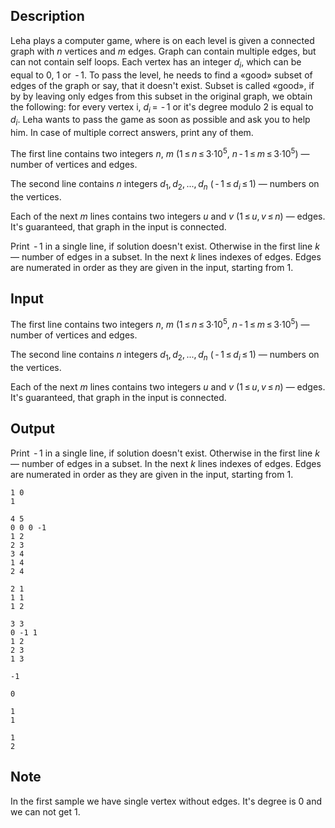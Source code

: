 ## Description

<div><p>Leha plays a computer game, where is on each level is given a connected graph with <span class="tex-span"><i>n</i></span> vertices and <span class="tex-span"><i>m</i></span> edges. Graph can contain multiple edges, but can not contain self loops. Each vertex has an integer <span class="tex-span"><i>d</i><sub class="lower-index"><i>i</i></sub></span>, which can be equal to <span class="tex-span">0</span>, <span class="tex-span">1</span> or <span class="tex-span"> - 1</span>. To pass the level, he needs to find a «good» subset of edges of the graph or say, that it doesn't exist. Subset is called «good», if by by leaving only edges from this subset in the original graph, we obtain the following: for every vertex i, <span class="tex-span"><i>d</i><sub class="lower-index"><i>i</i></sub></span> =  - 1 or it's degree modulo 2 is equal to <span class="tex-span"><i>d</i><sub class="lower-index"><i>i</i></sub></span>. Leha wants to pass the game as soon as possible and ask you to help him. In case of multiple correct answers, print any of them.</p></div><div class="input-specification"><p>The first line contains two integers <span class="tex-span"><i>n</i></span>, <span class="tex-span"><i>m</i></span> (<span class="tex-span">1 ≤ <i>n</i> ≤ 3·10<sup class="upper-index">5</sup></span>, <span class="tex-span"><i>n</i> - 1 ≤ <i>m</i> ≤ 3·10<sup class="upper-index">5</sup></span>) — number of vertices and edges.</p><p>The second line contains <span class="tex-span"><i>n</i></span> integers <span class="tex-span"><i>d</i><sub class="lower-index">1</sub>, <i>d</i><sub class="lower-index">2</sub>, ..., <i>d</i><sub class="lower-index"><i>n</i></sub></span> (<span class="tex-span"> - 1 ≤ <i>d</i><sub class="lower-index"><i>i</i></sub> ≤ 1</span>) — numbers on the vertices.</p><p>Each of the next <span class="tex-span"><i>m</i></span> lines contains two integers <span class="tex-span"><i>u</i></span> and <span class="tex-span"><i>v</i></span> (<span class="tex-span">1 ≤ <i>u</i>, <i>v</i> ≤ <i>n</i></span>) — edges. It's guaranteed, that graph in the input is connected.</p></div><div class="output-specification"><p>Print <span class="tex-span"> - 1</span> in a single line, if solution doesn't exist. Otherwise in the first line <span class="tex-span"><i>k</i></span> — number of edges in a subset. In the next <span class="tex-span"><i>k</i></span> lines indexes of edges. Edges are numerated in order as they are given in the input, starting from <span class="tex-span">1</span>.</p></div>

## Input

<p>The first line contains two integers <span class="tex-span"><i>n</i></span>, <span class="tex-span"><i>m</i></span> (<span class="tex-span">1 ≤ <i>n</i> ≤ 3·10<sup class="upper-index">5</sup></span>, <span class="tex-span"><i>n</i> - 1 ≤ <i>m</i> ≤ 3·10<sup class="upper-index">5</sup></span>) — number of vertices and edges.</p><p>The second line contains <span class="tex-span"><i>n</i></span> integers <span class="tex-span"><i>d</i><sub class="lower-index">1</sub>, <i>d</i><sub class="lower-index">2</sub>, ..., <i>d</i><sub class="lower-index"><i>n</i></sub></span> (<span class="tex-span"> - 1 ≤ <i>d</i><sub class="lower-index"><i>i</i></sub> ≤ 1</span>) — numbers on the vertices.</p><p>Each of the next <span class="tex-span"><i>m</i></span> lines contains two integers <span class="tex-span"><i>u</i></span> and <span class="tex-span"><i>v</i></span> (<span class="tex-span">1 ≤ <i>u</i>, <i>v</i> ≤ <i>n</i></span>) — edges. It's guaranteed, that graph in the input is connected.</p>

## Output

<p>Print <span class="tex-span"> - 1</span> in a single line, if solution doesn't exist. Otherwise in the first line <span class="tex-span"><i>k</i></span> — number of edges in a subset. In the next <span class="tex-span"><i>k</i></span> lines indexes of edges. Edges are numerated in order as they are given in the input, starting from <span class="tex-span">1</span>.</p>





```input1
1 0
1

```




```input2
4 5
0 0 0 -1
1 2
2 3
3 4
1 4
2 4

```




```input3
2 1
1 1
1 2

```




```input4
3 3
0 -1 1
1 2
2 3
1 3

```




```output1
-1

```




```output2
0

```




```output3
1
1

```




```output4
1
2

```



## Note

<p>In the first sample we have single vertex without edges. It's degree is 0 and we can not get 1.</p>
